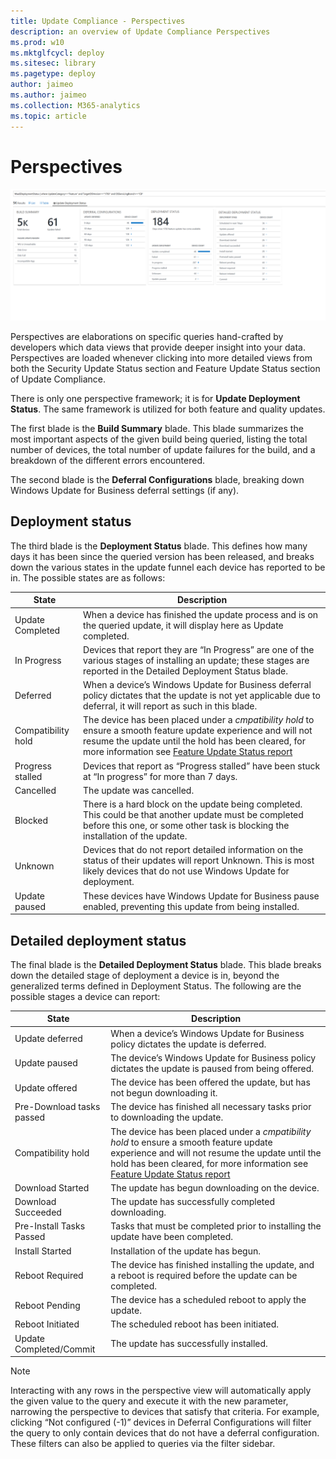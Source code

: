 ```yaml
---
title: Update Compliance - Perspectives
description: an overview of Update Compliance Perspectives
ms.prod: w10
ms.mktglfcycl: deploy
ms.sitesec: library
ms.pagetype: deploy
author: jaimeo
ms.author: jaimeo
ms.collection: M365-analytics
ms.topic: article
---
```


# Perspectives

![Perspectives data view](images/uc-perspectiveupdatedeploymentstatus.png)

Perspectives are elaborations on specific queries hand-crafted by developers which data views that provide deeper insight into your data. Perspectives are loaded whenever clicking into more detailed views from both the Security Update Status section and Feature Update Status section of Update Compliance. 

There is only one perspective framework; it is for **Update Deployment Status**. The same framework is utilized for both feature and quality updates. 

The first blade is the **Build Summary** blade. This blade summarizes the most important aspects of the given build being queried, listing the total number of devices, the total number of update failures for the build, and a breakdown of the different errors encountered. 

The second blade is the **Deferral Configurations** blade, breaking down Windows Update for Business deferral settings (if any). 

## Deployment status

The third blade is the **Deployment Status** blade. This defines how many days it has been since the queried version has been released, and breaks down the various states in the update funnel each device has reported to be in. The possible states are as follows:

| State | Description |
| --- | --- |
| Update Completed | When a device has finished the update process and is on the queried update, it will display here as Update completed. |
| In Progress |	Devices that report they are “In Progress” are one of the various stages of installing an update; these stages are reported in the Detailed Deployment Status blade. |
| Deferred | When a device’s Windows Update for Business deferral policy dictates that the update is not yet applicable due to deferral, it will report as such in this blade. |
| Compatibility hold | The device has been placed under a *cmpatibility hold* to ensure a smooth feature update experience and will not resume the update until the hold has been cleared, for more information see [Feature Update Status report](update-compliance-feature-update-status.md#compatibility-holds) |
| Progress stalled | Devices that report as “Progress stalled” have been stuck at “In progress” for more than 7 days. |
| Cancelled | The update was cancelled. |
| Blocked | There is a hard block on the update being completed. This could be that another update must be completed before this one, or some other task is blocking the installation of the update. |
| Unknown | Devices that do not report detailed information on the status of their updates will report Unknown. This is most likely devices that do not use Windows Update for deployment. |
| Update paused | These devices have Windows Update for Business pause enabled, preventing this update from being installed. |

## Detailed deployment status

The final blade is the **Detailed Deployment Status** blade. This blade breaks down the detailed stage of deployment a device is in, beyond the generalized terms defined in Deployment Status. The following are the possible stages a device can report:

| State | Description |
| --- | --- |
| Update deferred |	When a device’s Windows Update for Business policy dictates the update is deferred. |
| Update paused | The device’s Windows Update for Business policy dictates the update is paused from being offered. |
| Update offered | The device has been offered the update, but has not begun downloading it. |
| Pre-Download tasks passed | The device has finished all necessary tasks prior to downloading the update. |
| Compatibility hold | The device has been placed under a *cmpatibility hold* to ensure a smooth feature update experience and will not resume the update until the hold has been cleared, for more information see [Feature Update Status report](update-compliance-feature-update-status.md#compatibility-holds) |
| Download Started | The update has begun downloading on the device. |
| Download Succeeded | The update has successfully completed downloading. |
| Pre-Install Tasks Passed | Tasks that must be completed prior to installing the update have been completed. |
| Install Started |	Installation of the update has begun. |
| Reboot Required |	The device has finished installing the update, and a reboot is required before the update can be completed.
| Reboot Pending | The device has a scheduled reboot to apply the update. |
| Reboot Initiated | The scheduled reboot has been initiated. |
| Update Completed/Commit |	The update has successfully installed. |

>[!NOTE]
>Interacting with any rows in the perspective view will automatically apply the given value to the query and execute it with the new parameter, narrowing the perspective to devices that satisfy that criteria. For example, clicking “Not configured (-1)” devices in Deferral Configurations will filter the query to only contain devices that do not have a deferral configuration. These filters can also be applied to queries via the filter sidebar.
